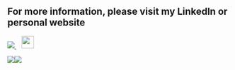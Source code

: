 ## For more information, please visit my LinkedIn or personal website
<p>
    <a href="https://www.linkedin.com/in/benjamin-freudman-195a9787/">
        <img src="https://img.shields.io/badge/linkedin-%230077B5.svg?&style=for-the-badge&logo=linkedin&logoColor=white" />
    </a>&nbsp;&nbsp;
    <a href="https://bfreud94.github.io/freudsPortfolio/">
        <img height="28" src="http://ForTheBadge.com/images/badges/built-with-science.svg" />
    </a>
</p>

<div style="display:flex">
    <img align="top" src="https://github-readme-stats.vercel.app/api?username=bfreud94&&show_icons=true&title_color=ffffff&icon_color=bb2acf&text_color=daf7dc&bg_color=151515" />
    <a href="https://github.com/bfreud94">
        <img src="https://github-readme-stats.vercel.app/api/top-langs/?username=bfreud94&theme=light" />
    </a>
</div>
